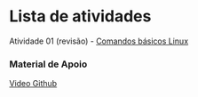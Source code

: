 # Lista de atividades

Atividade 01 (revisão) - [Comandos básicos Linux](https://docs.google.com/document/d/1wyAaRAyzkrcVdFVh2Ej6aLqtezZmPtSEJYG0AE-_fWE/edit?usp=sharing)  

### Material de Apoio  
[Video Github](https://www.youtube.com/watch?v=zg8JcK1dgMI)   
